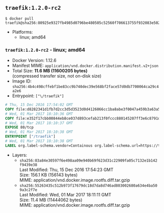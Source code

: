 ## `traefik:1.2.0-rc2`

```console
$ docker pull traefik@sha256:80925e9327fb4985d0796be480505c52560f706613755f932083e50288cf381d
```

-	Platforms:
	-	linux; amd64

### `traefik:1.2.0-rc2` - linux; amd64

-	Docker Version: 1.12.6
-	Manifest MIME: `application/vnd.docker.distribution.manifest.v2+json`
-	Total Size: **11.6 MB (11600205 bytes)**  
	(compressed transfer size, not on-disk size)
-	Image ID: `sha256:4b4c498cffebf1be83cc9b740dec39e568bf2face57d0db7700064ca29c4a2e6`
-	Entrypoint: `["\/traefik"]`

```dockerfile
# Thu, 15 Dec 2016 17:54:02 GMT
COPY file:d8282341d1fb7d2cc3d5d3523d0d4126066cc1ba8abe3f0047a459b3a63a5653 in /etc/ssl/certs/ 
# Wed, 01 Mar 2017 18:10:36 GMT
COPY file:e352f17cbb00844eb8ce037d893cefab213f0fccc880145207ff3e6c8791d472 in / 
# Wed, 01 Mar 2017 18:10:37 GMT
EXPOSE 80/tcp
# Wed, 01 Mar 2017 18:10:38 GMT
ENTRYPOINT ["/traefik"]
# Wed, 01 Mar 2017 18:10:38 GMT
LABEL org.label-schema.vendor=Containous org.label-schema.url=https://traefik.io org.label-schema.name=Traefik org.label-schema.description=A modern reverse-proxy org.label-schema.version=v1.2.0-rc2 org.label-schema.docker.schema-version=1.0
```

-	Layers:
	-	`sha256:03a84e30597f6e498aa09e940b69f623d31c22909fa05c7132e1b142f9439e38`  
		Last Modified: Thu, 15 Dec 2016 17:54:23 GMT  
		Size: 156.1 KB (156143 bytes)  
		MIME: application/vnd.docker.image.rootfs.diff.tar.gzip
	-	`sha256:55263435c512b973f17679dc18d7da8d746ad803002680a634e4ba509a3c2f7e`  
		Last Modified: Wed, 01 Mar 2017 18:11:11 GMT  
		Size: 11.4 MB (11444062 bytes)  
		MIME: application/vnd.docker.image.rootfs.diff.tar.gzip
